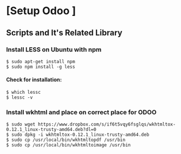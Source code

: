# [Setup Odoo ]

## Scripts and It's Related Library

### Install LESS on Ubuntu with npm

```$ sudo apt-get install npm``` <br />
```$ sudo npm install -g less```

#### Check for installation: 

```$ which lessc```  <br />
```$ lessc -v```

### Install wkhtml and place on correct place for ODOO 

```$ sudo wget https://www.dropbox.com/s/if6t5vqy6fsglqs/wkhtmltox-0.12.1_linux-trusty-amd64.deb?dl=0```<br />
```$ sudo dpkg -i wkhtmltox-0.12.1_linux-trusty-amd64.deb```<br />
```$ sudo cp /usr/local/bin/wkhtmltopdf /usr/bin```<br />
```$ sudo cp /usr/local/bin/wkhtmltoimage /usr/bin```


